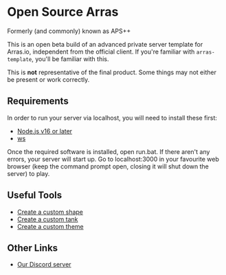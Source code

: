 # Open Source Arras
Formerly (and commonly) known as APS++

This is an open beta build of an advanced private server template for Arras.io, independent from the official client. If you're familiar with `arras-template`, you'll be familiar with this.

This is **not** representative of the final product. Some things may not either be present or work correctly.

## Requirements

In order to run your server via localhost, you will need to install these first:
- [Node.js v16 or later](https://nodejs.org/en)
- [ws](https://www.npmjs.com/package/ws)

Once the required software is installed, open run.bat. If there aren't any errors, your server will start up. Go to localhost:3000 in your favourite web browser (keep the command prompt open, closing it will shut down the server) to play.

## Useful Tools

- [Create a custom shape](https://arras.io/ext/custom-shape)
- [Create a custom tank](https://github.com/DogeisCut/Arras.io-Entity-Designer-v2)
- [Create a custom theme](https://codepen.io/road-to-100k/full/GRpvMzb)

## Other Links

- [Our Discord server](https://discord.gg/kvCAZfUCjy)

